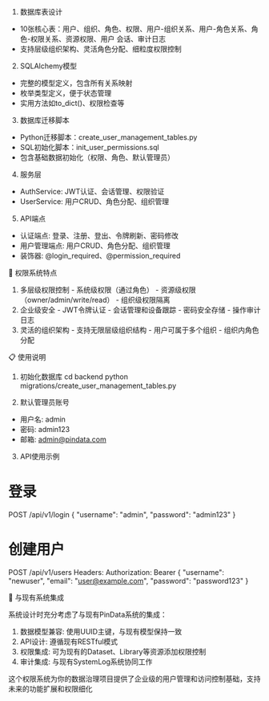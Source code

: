 
  1. 数据库表设计
  - 10张核心表：用户、组织、角色、权限、用户-组织关系、用户-角色关系、角色-权限关系、资源权限、用户
  会话、审计日志
  - 支持层级组织架构、灵活角色分配、细粒度权限控制

  2. SQLAlchemy模型
  - 完整的模型定义，包含所有关系映射
  - 枚举类型定义，便于状态管理
  - 实用方法如to_dict()、权限检查等

  3. 数据库迁移脚本
  - Python迁移脚本：create_user_management_tables.py
  - SQL初始化脚本：init_user_permissions.sql
  - 包含基础数据初始化（权限、角色、默认管理员）

  4. 服务层
  - AuthService: JWT认证、会话管理、权限验证
  - UserService: 用户CRUD、角色分配、组织管理

  5. API端点
  - 认证端点: 登录、注册、登出、令牌刷新、密码修改
  - 用户管理端点: 用户CRUD、角色分配、组织管理
  - 装饰器: @login_required、@permission_required

  🔐 权限系统特点

  1. 多层级权限控制
    - 系统级权限（通过角色）
    - 资源级权限（owner/admin/write/read）
    - 组织级权限隔离
  2. 企业级安全
    - JWT令牌认证
    - 会话管理和设备跟踪
    - 密码安全存储
    - 操作审计日志
  3. 灵活的组织架构
    - 支持无限层级组织结构
    - 用户可属于多个组织
    - 组织内角色分配

  📋 使用说明

  1. 初始化数据库
  cd backend
  python migrations/create_user_management_tables.py

  2. 默认管理员账号
  - 用户名: admin
  - 密码: admin123
  - 邮箱: admin@pindata.com

  3. API使用示例
  # 登录
  POST /api/v1/login
  {
    "username": "admin",
    "password": "admin123"
  }

  # 创建用户
  POST /api/v1/users
  Headers: Authorization: Bearer <token>
  {
    "username": "newuser",
    "email": "user@example.com",
    "password": "password123"
  }

  🔄 与现有系统集成

  系统设计时充分考虑了与现有PinData系统的集成：

  1. 数据模型兼容: 使用UUID主键，与现有模型保持一致
  2. API设计: 遵循现有RESTful模式
  3. 权限集成: 可为现有的Dataset、Library等资源添加权限控制
  4. 审计集成: 与现有SystemLog系统协同工作

  这个权限系统为你的数据治理项目提供了企业级的用户管理和访问控制基础，支持未来的功能扩展和权限细化